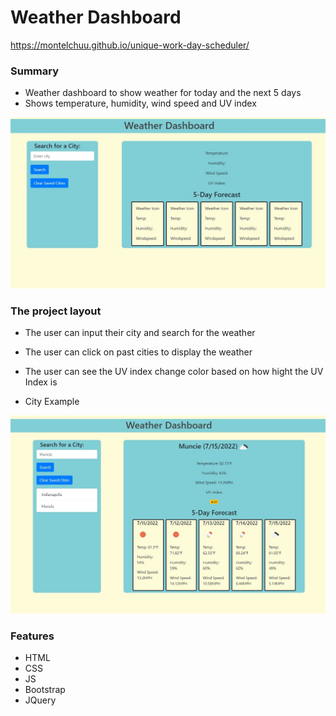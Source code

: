 # Weather Dashboard

https://montelchuu.github.io/unique-work-day-scheduler/

### Summary
* Weather dashboard to show weather for today and the next 5 days
* Shows temperature, humidity, wind speed and UV index

![](assets/images/Weather-Dashboard.jpg)

### The project layout
* The user can input their city and search for the weather
* The user can click on past cities to display the weather
* The user can see the UV index change color based on how hight the UV Index is

* City Example

![](assets/images/Weather-with-city.jpg)

### Features
* HTML
* CSS
* JS
* Bootstrap
* JQuery

